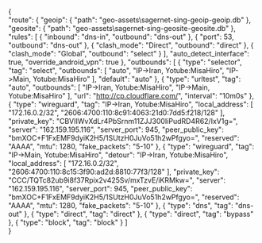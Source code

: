 {  
"route": {
    "geoip": {
      "path": "geo-assets\\sagernet-sing-geoip-geoip.db"
    },
    "geosite": {
      "path": "geo-assets\\sagernet-sing-geosite-geosite.db"
    },
    "rules": [
      {
        "inbound": "dns-in",
        "outbound": "dns-out"
      },
      {
        "port": 53,
        "outbound": "dns-out"
      },
      {
        "clash_mode": "Direct",
        "outbound": "direct"
      },
      {
        "clash_mode": "Global",
        "outbound": "select"
      }
    ],
    "auto_detect_interface": true,
    "override_android_vpn": true
  },
  "outbounds": [
    {
      "type": "selector",
      "tag": "select",
      "outbounds": [
        "auto",
        "IP->Iran, Yotube:MisaHiro",
        "IP->Main, Yotube:MisaHiro"
      ],
      "default": "auto"
    },
    {
      "type": "urltest",
      "tag": "auto",
      "outbounds": [
        "IP->Iran, Yotube:MisaHiro",
        "IP->Main, Yotube:MisaHiro"
      ],
      "url": "http://cp.cloudflare.com/",
      "interval": "10m0s"
    },
    {
      "type": "wireguard",
      "tag": "IP->Iran, Yotube:MisaHiro",
      "local_address": [
        "172.16.0.2/32",
        "2606:4700:110:8c91:4063:21d0:7dd5:f218/128"
      ],
      "private_key": "CBVIIWvXdLr4PbSrnm11ZJJ300IiPudRD4R62/IxV1g=",
      "server": "162.159.195.116",
      "server_port": 945,
      "peer_public_key": "bmXOC+F1FxEMF9dyiK2H5/1SUtzH0JuVo51h2wPfgyo=",
      "reserved": "AAAA",
      "mtu": 1280,
      "fake_packets": "5-10"
    },
    {
      "type": "wireguard",
      "tag": "IP->Main, Yotube:MisaHiro",
      "detour": "IP->Iran, Yotube:MisaHiro",
      "local_address": [
        "172.16.0.2/32",
        "2606:4700:110:8c15:3f90:ad2d:8810:77f3/128"
      ],
      "private_key": "CCC/TQTc82ub9i8f37Rpix2v425Sv/mxTzvE/iKRMkw=",
      "server": "162.159.195.116",
      "server_port": 945,
      "peer_public_key": "bmXOC+F1FxEMF9dyiK2H5/1SUtzH0JuVo51h2wPfgyo=",
      "reserved": "AAAA",
      "mtu": 1280,
      "fake_packets": "5-10"
    },
    {
      "type": "dns",
      "tag": "dns-out"
    },
    {
      "type": "direct",
      "tag": "direct"
    },
    {
      "type": "direct",
      "tag": "bypass"
    },
    {
      "type": "block",
      "tag": "block"
    }
  ]  
}

